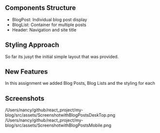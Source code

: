 ## Components Structure
- BlogPost: Individual blog post display
- BlogList: Container for multiple posts
- Header: Navigation and site title

## Styling Approach
So far its jusyt the initial simple layout that was provided.

## New Features
In this assignment we added Blog Posts, Blog Lists and the styling for each

## Screenshots
/Users/nancy/github/react_project/my-blog/src/assets/ScreenshotwithBlogPostsDeskTop.png
/Users/nancy/github/react_project/my-blog/src/assets/ScreenshotwithBlogPostsMobile.png
